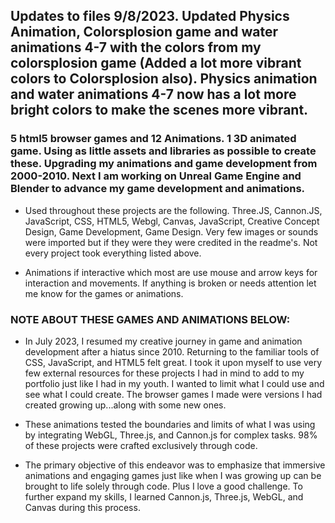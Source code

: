 ## Updates to files 9/8/2023. Updated Physics Animation, Colorsplosion game and water animations 4-7 with the colors from my colorsplosion game (Added a lot more vibrant colors to Colorsplosion also). Physics animation and water animations 4-7 now has a lot more bright colors to make the scenes more vibrant. 

### 5 html5 browser games and 12 Animations. 1 3D animated game. Using as little assets and libraries as possible to create these. Upgrading my animations and game development from 2000-2010. Next I am working on Unreal Game Engine and Blender to advance my game development and animations.

- Used throughout these projects are the following. Three.JS, Cannon.JS, JavaScript, CSS, HTML5, Webgl, Canvas, JavaScript,
Creative Concept Design, Game Development, Game Design. Very few images or sounds were imported but if they were they were credited in the readme's. Not every project took everything listed above.

- Animations if interactive which most are use mouse and arrow keys for interaction and movements. If anything is broken or needs attention let me know for the games or animations. 

### NOTE ABOUT THESE GAMES AND ANIMATIONS BELOW:

- In July 2023, I resumed my creative journey in game and animation development after a hiatus since 2010. Returning to the familiar tools of CSS, JavaScript, and HTML5 felt great. I took it upon myself to use very few external resources for these projects I had in mind to add to my portfolio just like I had in my youth. I wanted to limit what I could use and see what I could create. The browser games I made were versions I had created growing up...along with some new ones.

- These animations tested the boundaries and limits of what I was using by integrating WebGL, Three.js, and Cannon.js for complex tasks. 98% of these projects were crafted exclusively through code.

- The primary objective of this endeavor was to emphasize that immersive animations and engaging games just like when I was growing up can be brought to life solely through code. Plus I love a good challenge. To further expand my skills, I learned Cannon.js, Three.js, WebGL, and Canvas during this process.
